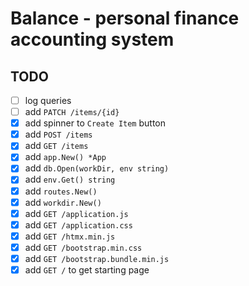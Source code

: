 # Balance - personal finance accounting system

## TODO
- [ ] log queries
- [ ] add `PATCH /items/{id}`
- [x] add spinner to `Create Item` button
- [x] add `POST /items`
- [x] add `GET /items`
- [x] add `app.New() *App`
- [x] add `db.Open(workDir, env string)`
- [x] add `env.Get() string`
- [x] add `routes.New()`
- [x] add `workdir.New()`
- [x] add `GET /application.js`
- [x] add `GET /application.css`
- [x] add `GET /htmx.min.js`
- [x] add `GET /bootstrap.min.css`
- [x] add `GET /bootstrap.bundle.min.js`
- [x] add `GET /` to get starting page
